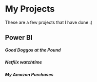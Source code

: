 # My Projects
These are a few projects that I have done :)

## Power BI
##### Good Doggos at the Pound
##### Netflix watchtime
##### My Amazon Purchases 
